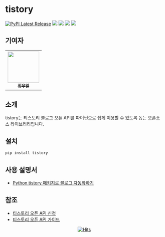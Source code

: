 # tistory

[![PyPI Latest Release](https://img.shields.io/pypi/v/tistory.svg)](https://pypi.org/project/tistory/)
![](https://img.shields.io/badge/python-3.8-blue.svg)
![](https://img.shields.io/badge/requests-2.28.1-red.svg)
![](https://img.shields.io/badge/selenium-4.4.0-yellow.svg)
![](https://img.shields.io/badge/api-tistory-green.svg)


## 기여자

<div align="center">
    <table>
    <tr>
        <td align="center">
            <a href="https://github.com/wooiljeong">
            <img src="https://avatars.githubusercontent.com/u/38076110?v=4" width="100px;" alt=""/><br />
            <sub><b>정우일</b></sub></a><br />
        </td>
    </tr>
    </table>
</div>


## 소개

tistory는 티스토리 블로그 오픈 API를 파이썬으로 쉽게 이용할 수 있도록 돕는 오픈소스 라이브러리입니다. 


## 설치

```bash
pip install tistory
```


## 사용 설명서

- [Python tistory 패키지로 블로그 자동화하기](https://wooiljeong.github.io/python/tistory)


## 참조

- [티스토리 오픈 API 신청](https://www.tistory.com/guide/api/manage/register)
- [티스토리 오픈 API 가이드](https://tistory.github.io/document-tistory-apis/)


<div align=center>

[![Hits](https://hits.seeyoufarm.com/api/count/incr/badge.svg?url=https%3A%2F%2Fgithub.com%2Fwooiljeong%2Ftistory&count_bg=%23FF6666&title_bg=%23555555&icon=&icon_color=%23E7E7E7&title=hits&edge_flat=false)](https://hits.seeyoufarm.com)

</div>